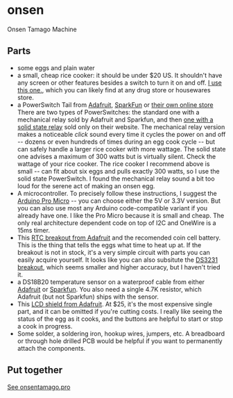 # onsen
Onsen Tamago Machine

## Parts

- some eggs and plain water
 - a small, cheap rice cooker: it should be under $20 US. It shouldn't have any screen or other features besides a switch to turn it on and off. [I use this one.](http://www.amazon.com/BLACK-DECKER-RC3303-1-5-Cup-Compact/dp/B002CVTT52/), which you can likely find at any drug store or housewares store. 
 - a PowerSwitch Tail from [Adafruit](https://www.adafruit.com/product/268), [SparkFun](https://www.sparkfun.com/products/10747) or [their own online store](http://www.powerswitchtail.com/Pages/default.aspx) There are two types of PowerSwitches: the standard one with a mechanical relay sold by Adafruit and Sparkfun, and then [one with a solid state relay](http://www.powerswitchtail.com/pages/powerssrtail.aspx) sold only on their website. The mechanical relay version makes a noticeable _click_ sound every time it cycles the power on and off -- dozens or even hundreds of times during an egg cook cycle -- but can safely handle a larger rice cooker with more wattage. The solid state one advises a maximum of 300 watts but is virtually silent. Check the wattage of your rice cooker. The rice cooker I recommend above is small -- can fit about six eggs and pulls exactly 300 watts, so I use the solid state PowerSwitch. I found the mechanical relay sound a bit too loud for the serene act of making an onsen egg. 
 - A microcontroller. To precisely follow these instructions, I suggest the [Arduino Pro Micro](https://www.sparkfun.com/products/12640) -- you can choose either the 5V or 3.3V version. But you can also use most any Arduino code-compatible variant if you already have one. I like the Pro Micro because it is small and cheap. The only real architecture dependent code on top of I2C and OneWire is a 15ms timer.
 - This [RTC breakout from Adafruit](https://www.adafruit.com/products/264) and the recomended coin cell battery. This is the thing that tells the eggs what time to heat up at. If the breakout is not in stock, it's a very simple circuit with parts you can easily acquire yourself. It looks like you can also subsitute the [DS3231 breakout](https://www.adafruit.com/products/3013), which seems smaller and higher accuracy, but I haven't tried it.
 - a DS18B20 temperature sensor on a waterproof cable from either [Adafruit](https://www.adafruit.com/products/381) or [Sparkfun](https://www.sparkfun.com/products/11050). You also need a single 4.7K resistor, which Adafruit (but not Sparkfun) ships with the sensor. 
 - This [LCD shield from Adafruit](https://www.adafruit.com/products/714). At $25, it's the most expensive single part, and it can be omitted if you're cutting costs. I really like seeing the status of the egg as it cooks, and the buttons are helpful to start or stop a cook in progress.
 - Some solder, a soldering iron, hookup wires, jumpers, etc. A breadboard or through hole drilled PCB would be helpful if you want to permanently attach the components.
 
 ## Put together

[See onsentamago.pro](http://onsentamago.pro/)
